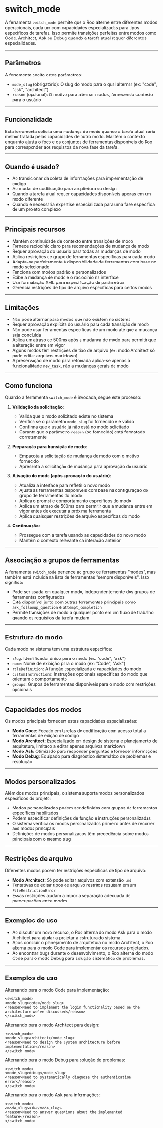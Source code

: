 # switch_mode

A ferramenta `switch_mode` permite que o Roo alterne entre diferentes modos operacionais, cada um com capacidades especializadas para tipos específicos de tarefas. Isso permite transições perfeitas entre modos como Code, Architect, Ask ou Debug quando a tarefa atual requer diferentes especialidades.

---

## Parâmetros

A ferramenta aceita estes parâmetros:

- `mode_slug` (obrigatório): O slug do modo para o qual alternar (ex: "code", "ask", "architect")
- `reason` (opcional): O motivo para alternar modos, fornecendo contexto para o usuário

---

## Funcionalidade

Esta ferramenta solicita uma mudança de modo quando a tarefa atual seria melhor tratada pelas capacidades de outro modo. Mantém o contexto enquanto ajusta o foco e os conjuntos de ferramentas disponíveis do Roo para corresponder aos requisitos da nova fase da tarefa.

---

## Quando é usado?

- Ao transicionar da coleta de informações para implementação de código
- Ao mudar de codificação para arquitetura ou design
- Quando a tarefa atual requer capacidades disponíveis apenas em um modo diferente
- Quando é necessária expertise especializada para uma fase específica de um projeto complexo

---

## Principais recursos

- Mantém continuidade de contexto entre transições de modo
- Fornece raciocínio claro para recomendações de mudança de modo
- Requer aprovação do usuário para todas as mudanças de modo
- Aplica restrições de grupo de ferramentas específicas para cada modo
- Adapta-se perfeitamente à disponibilidade de ferramentas com base no modo selecionado
- Funciona com modos padrão e personalizados
- Exibe a mudança de modo e o raciocínio na interface
- Usa formatação XML para especificação de parâmetros
- Gerencia restrições de tipo de arquivo específicas para certos modos

---

## Limitações

- Não pode alternar para modos que não existem no sistema
- Requer aprovação explícita do usuário para cada transição de modo
- Não pode usar ferramentas específicas de um modo até que a mudança seja concluída
- Aplica um atraso de 500ms após a mudança de modo para permitir que a alteração entre em vigor
- Alguns modos têm restrições de tipo de arquivo (ex: modo Architect só pode editar arquivos markdown)
- A preservação de modo para retomada aplica-se apenas à funcionalidade `new_task`, não a mudanças gerais de modo

---

## Como funciona

Quando a ferramenta `switch_mode` é invocada, segue este processo:

1. **Validação da solicitação**:
   - Valida que o modo solicitado existe no sistema
   - Verifica se o parâmetro `mode_slug` foi fornecido e é válido
   - Confirma que o usuário já não está no modo solicitado
   - Garante que o parâmetro `reason` (se fornecido) está formatado corretamente

2. **Preparação para transição de modo**:
   - Empacota a solicitação de mudança de modo com o motivo fornecido
   - Apresenta a solicitação de mudança para aprovação do usuário

3. **Ativação do modo (após aprovação do usuário)**:
   - Atualiza a interface para refletir o novo modo
   - Ajusta as ferramentas disponíveis com base na configuração do grupo de ferramentas do modo
   - Aplica o prompt e comportamento específicos do modo
   - Aplica um atraso de 500ms para permitir que a mudança entre em vigor antes de executar a próxima ferramenta
   - Aplica quaisquer restrições de arquivo específicas do modo

4. **Continuação**:
   - Prossegue com a tarefa usando as capacidades do novo modo
   - Mantém o contexto relevante da interação anterior

---

## Associação a grupos de ferramentas

A ferramenta `switch_mode` pertence ao grupo de ferramentas "modes", mas também está incluída na lista de ferramentas "sempre disponíveis". Isso significa:

- Pode ser usada em qualquer modo, independentemente dos grupos de ferramentas configurados
- Está disponível junto com outras ferramentas principais como `ask_followup_question` e `attempt_completion`
- Permite transições de modo a qualquer ponto em um fluxo de trabalho quando os requisitos da tarefa mudam

---

## Estrutura do modo

Cada modo no sistema tem uma estrutura específica:

- `slug`: Identificador único para o modo (ex: "code", "ask")
- `name`: Nome de exibição para o modo (ex: "Code", "Ask")
- `roleDefinition`: A função especializada e capacidades do modo
- `customInstructions`: Instruções opcionais específicas do modo que orientam o comportamento
- `groups`: Grupos de ferramentas disponíveis para o modo com restrições opcionais

---

## Capacidades dos modos

Os modos principais fornecem estas capacidades especializadas:

- **Modo Code**: Focado em tarefas de codificação com acesso total a ferramentas de edição de código
- **Modo Architect**: Especializado em design de sistema e planejamento de arquitetura, limitado a editar apenas arquivos markdown
- **Modo Ask**: Otimizado para responder perguntas e fornecer informações
- **Modo Debug**: Equipado para diagnóstico sistemático de problemas e resolução

---

## Modos personalizados

Além dos modos principais, o sistema suporta modos personalizados específicos do projeto:

- Modos personalizados podem ser definidos com grupos de ferramentas específicos habilitados
- Podem especificar definições de função e instruções personalizadas
- O sistema verifica os modos personalizados primeiro antes de recorrer aos modos principais
- Definições de modos personalizados têm precedência sobre modos principais com o mesmo slug

---

## Restrições de arquivo

Diferentes modos podem ter restrições específicas de tipo de arquivo:

- **Modo Architect**: Só pode editar arquivos com extensão `.md`
- Tentativas de editar tipos de arquivo restritos resultam em um `FileRestrictionError`
- Essas restrições ajudam a impor a separação adequada de preocupações entre modos

---

## Exemplos de uso

- Ao discutir um novo recurso, o Roo alterna do modo Ask para o modo Architect para ajudar a projetar a estrutura do sistema.
- Após concluir o planejamento de arquitetura no modo Architect, o Roo alterna para o modo Code para implementar os recursos projetados.
- Ao encontrar bugs durante o desenvolvimento, o Roo alterna do modo Code para o modo Debug para solução sistemática de problemas.

---

## Exemplos de uso

Alternando para o modo Code para implementação:
```
<switch_mode>
<mode_slug>code</mode_slug>
<reason>Need to implement the login functionality based on the architecture we've discussed</reason>
</switch_mode>
```

Alternando para o modo Architect para design:
```
<switch_mode>
<mode_slug>architect</mode_slug>
<reason>Need to design the system architecture before implementation</reason>
</switch_mode>
```

Alternando para o modo Debug para solução de problemas:
```
<switch_mode>
<mode_slug>debug</mode_slug>
<reason>Need to systematically diagnose the authentication error</reason>
</switch_mode>
```

Alternando para o modo Ask para informações:
```
<switch_mode>
<mode_slug>ask</mode_slug>
<reason>Need to answer questions about the implemented feature</reason>
</switch_mode>
